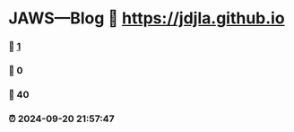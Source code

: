 # JAWS—Blog :link: https://jdjla.github.io 
### :page_facing_up: [1](https://jdjla.github.io/tag.html) 
### :speech_balloon: 0 
### :hibiscus: 40 
### :alarm_clock: 2024-09-20 21:57:47 

